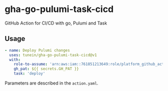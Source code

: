 # gha-go-pulumi-task-cicd
GitHub Action for CI/CD with go, Pulumi and Task

## Usage
```yaml
- name: Deploy Pulumi changes
  uses: tunein/gha-go-pulumi-task-cicd@v1
  with:
    role-to-assume: 'arn:aws:iam::761851213649:role/platform_github_actions'
    gh_pat: ${{ secrets.GH_PAT }}
    task: 'deploy'
```

Parameters are described in the `action.yaml`.
